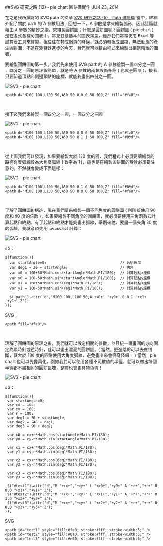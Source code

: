 <!-- @@master  = ../../_layout.html-->

<!-- @@block  =  jsBottom-->

<include src="../../_articles-js.html"></include>

<!-- @@close-->

<!-- @@block  =  css-->

<include src="../../_articles-css.html"></include>

<!-- @@close-->

<!-- @@block  =  articles-social-->

<include src="../../_articles-social.html"></include>

<!-- @@close-->

<!-- @@block  =  articles-footer-->

<include src="../../_articles.html"></include>

<!-- @@close-->

<!-- @@block  =  meta-->

<meta property="article:published_time" content="2014-06-24T23:35:00+01:00">

<meta name="keywords" content="SVG,filter,向量,濾鏡,pie chart,chart,圓餅圖,圖表">

<meta name="description" content="圓餅圖 ( pie chart ) 是在各式各樣的圖表中，常見且最基本的圖表類型，雖然我們常常使用 Excel 等試算表工具來繪製，但往往在轉成網頁的時候，就必須轉換成圖檔，無法動態的產生圓餅圖，不過在瀏覽器進步的今天，我們就可以藉由程式來繪製出相當精緻的圖表。">

<meta itemprop="name" content="SVG 研究之路 (12) - pie chart 圓餅圖實作 - OXXO.STUDIO">

<meta itemprop="image" content="http://www.oxxostudio.tw/img/articles/201406/20140623_1_01.jpg">

<meta itemprop="description" content="圓餅圖 ( pie chart ) 是在各式各樣的圖表中，常見且最基本的圖表類型，雖然我們常常使用 Excel 等試算表工具來繪製，但往往在轉成網頁的時候，就必須轉換成圖檔，無法動態的產生圓餅圖，不過在瀏覽器進步的今天，我們就可以藉由程式來繪製出相當精緻的圖表。">

<meta property="og:title" content="SVG 研究之路 (12) - pie chart 圓餅圖實作 - OXXO.STUDIO">

<meta property="og:url" content="http://www.oxxostudio.tw/articles/201406/svg-12-pie-chart.html">

<meta property="og:image" content="http://www.oxxostudio.tw/img/articles/201406/20140623_1_01.jpg">

<meta property="og:description" content="圓餅圖 ( pie chart ) 是在各式各樣的圖表中，常見且最基本的圖表類型，雖然我們常常使用 Excel 等試算表工具來繪製，但往往在轉成網頁的時候，就必須轉換成圖檔，無法動態的產生圓餅圖，不過在瀏覽器進步的今天，我們就可以藉由程式來繪製出相當精緻的圖表。">

<title>SVG 研究之路 (12) - pie chart 圓餅圖實作 - OXXO.STUDIO</title> 

<!-- @@close-->

<!-- @@block  =  articles-content--> 

##SVG 研究之路 (12) - pie chart 圓餅圖實作 <span class="article-date" tag="web">JUN 23, 2014</span>

在之前我所撰寫的 SVG path 的文章 [SVG 研究之路 (5) - Path 進階篇](http://www.oxxostudio.tw/articles/201406/svg-05-path-2.html) 當中，詳細介紹了關於 path 的 A 參數用法，回想一下，A 參數是拿來繪製弧形，因此這篇就藉由 A 參數的精妙之處，來繪製圓餅圖；什麼是圓餅圖呢？圓餅圖 ( pie chart ) 是在各式各樣的圖表中，常見且最基本的圖表類型，雖然我們常常使用 Excel 等試算表工具來繪製，但往往在轉成網頁的時候，就必須轉換成圖檔，無法動態的產生圓餅圖，不過在瀏覽器進步的今天，我們就可以藉由程式來繪製出相當精緻的圖表。

要繪製圓餅圖的第一步，我們先來使用 SVG path 的 A 參數繪製一個四分之一圓	，四分之一圓的原理很簡單，就是將 A 參數的兩軸設為相等 ( 也就是圓形 )，接著只要知道頂點和側邊頂點的座標，就能夠畫出四分之一圓。  

![SVG - pie chart](/img/articles/201406/20140623_1_02.png)

    <path d="M100 100,L100 50,A50 50 0 0 0 50 100,Z" fill="#fa0"/>

<br/>

接下來我們來繪製一個四分之一圓，一個四分之三圓  

![SVG - pie chart](/img/articles/201406/20140623_1_03.png)


    <path d="M100 100,L100 50,A50 50 0 0 0 50 100,Z" fill="#fa0"/>
    <path d="M100 100,L100 50,A50 50 0 1 1 50 100,Z" fill="#09d"/>

<br/>

從上圖我們可以發現，如果要繪製大於 180 度的圓，我們程式上必須要讓繪製的路徑角度弧線設為大角度弧線 ( 數字為 1 )，這也是在繪製圓餅圖的時候必須要注意的，不然就會變成下面這樣：   

![SVG - pie chart](/img/articles/201406/20140623_1_04.png)

    <path d="M100 100,L100 50,A50 50 0 1 0 50 100,Z" fill="#09d"/>
    <path d="M100 100,L100 50,A50 50 0 0 0 50 100,Z" fill="#fa0"/>

<br/>

了解了圓餅圖的構造，現在我們要來繪製一個不同角度的圓餅圖 ( 剛剛都使用 90 度和 90 度的倍數 )，如果要繪製不同角度的圓餅圖，就必須要使用三角函數去計算起點和終點，有了起點和終點才能夠畫出弧線，舉例來說，要畫一個夾角 30 度的弧線，我就必須先用 javascript 計算：  

![SVG - pie chart](/img/articles/201406/20140623_1_05.png)

JS：

    $(function(){ 
      var startAngle=0;                                  // 起始角度
      var deg1 = 30 + startAngle;                        // 夾角
      var x0 = 100+50*Math.cos(startAngle*Math.PI/180);  // 計算起點x座標
      var y0 = 100-50*Math.sin(startAngle*Math.PI/180);  // 計算起點y座標
      var x1 = 100+50*Math.cos(deg1*Math.PI/180);        // 計算終點x座標
      var y1 = 100-50*Math.sin(deg1*Math.PI/180);        // 計算終點y座標   
      
      $('path').attr('d','M100 100,L100 50,A'+x0+' '+y0+' 0 0 1 '+x1+' '+y1+',Z');  
    });

SVG：

	<path fill="#fa0"/>
	
<br/>

理解了圓餅圖的原理之後，我們就可以設定相關的參數，並且統一讓畫圓的方向固定為順時針或逆時針，就可以畫出漂亮的圓餅圖。( 當然，更進階的可以去做判斷，讓大於 180 度的圓餅使用大角度弧線，避免畫出來會很奇怪囉！ ) 當然，pie chart 也可以先變萬化，例如我們可以使用各種不同數值的半徑，就可以做出每個半徑都不盡相同的圓餅區塊，整體也會更具特色喔！

![SVG - pie chart](/img/articles/201406/20140623_1_06.png)

JS：

	$(function(){ 
	 var startAngle=0;
	 var cx = 100;
	 var cy = 100;
	 var r = 100;
	 var deg1 = 30 + startAngle;
	 var deg2 = 240 + deg1;
	 var deg3 = 90 + deg2;
	
	 var x0 = cx+r*Math.cos(startAngle*Math.PI/180);
	 var y0 = cy-r*Math.sin(startAngle*Math.PI/180);
	
	 var x1 = cx+r*Math.cos(deg1*Math.PI/180); 
	 var y1 = cy-r*Math.sin(deg1*Math.PI/180); 
	
	 var x2 = cx+r*Math.cos(deg2*Math.PI/180); 
	 var y2 = cy-r*Math.sin(deg2*Math.PI/180); 
	
	 var x3 = cx+r*Math.cos(deg3*Math.PI/180); 
	 var y3 = cy-r*Math.sin(deg3*Math.PI/180); 
	
	 $("#test1").attr("d","M "+cx+","+cy+" L "+x0+","+y0+" A "+r+","+r+" 0 0,0 "+x1+","+y1+" Z");
	 $("#test2").attr("d","M "+cx+","+cy+" L "+x1+","+y1+" A "+r+","+r+" 0 1,0 "+x2+","+y2+" Z");
	 $("#test3").attr("d","M "+cx+","+cy+" L "+x2+","+y2+" A "+r+","+r+" 0 0,0 "+x3+","+y3+" Z");
	});

SVG：

	<path id="test1" style="fill:#fe0; stroke:#fff; stroke-width:5;" />
	<path id="test2" style="fill:#0a0; stroke:#fff; stroke-width:5;" />
	<path id="test3" style="fill:#e00; stroke:#fff; stroke-width:5;" />

<br/>

<!-- @@close-->
